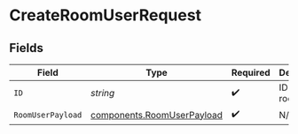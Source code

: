 # CreateRoomUserRequest


## Fields

| Field                                                                    | Type                                                                     | Required                                                                 | Description                                                              |
| ------------------------------------------------------------------------ | ------------------------------------------------------------------------ | ------------------------------------------------------------------------ | ------------------------------------------------------------------------ |
| `ID`                                                                     | *string*                                                                 | :heavy_check_mark:                                                       | ID of the room                                                           |
| `RoomUserPayload`                                                        | [components.RoomUserPayload](../../models/components/roomuserpayload.md) | :heavy_check_mark:                                                       | N/A                                                                      |